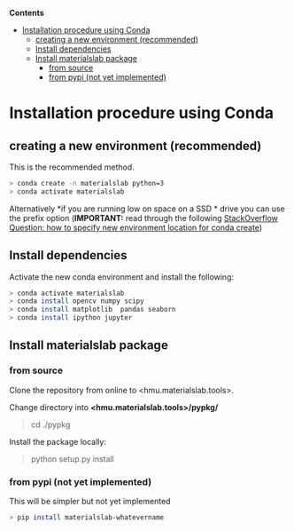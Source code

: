 **Contents**

- [Installation procedure using Conda](#installation-procedure-using-conda)
  - [creating a new environment (recommended)](#creating-a-new-environment-recommended)
  - [Install dependencies](#install-dependencies)
  - [Install materialslab package](#install-materialslab-package)
    - [from source](#from-source)
    - [from pypi (not yet implemented)](#from-pypi-not-yet-implemented)

#  Installation procedure using Conda

## creating a new environment (recommended)

This is the recommended method.

```bash
> conda create -n materialslab python=3
> conda activate materialslab 

```

Alternatively *if you are running low on space on a SSD * drive you can use the prefix option (**IMPORTANT:** read through the following [StackOverflow Question: how to specify new environment location for conda create](https://stackoverflow.com/questions/37926940/how-to-specify-new-environment-location-for-conda-create))


## Install dependencies

Activate the new conda environment and install the following:

```bash
> conda activate materialslab
> conda install opencv numpy scipy
> conda install matplotlib  pandas seaborn
> conda install ipython jupyter
```


## Install materialslab package 

### from source

Clone the repository from online to <hmu.materialslab.tools>.

Change directory into **<hmu.materialslab.tools>/pypkg/**

> cd ./pypkg

Install the package locally:

> python setup.py install

### from pypi (not yet implemented)

This will be simpler but not yet implemented

```bash
> pip install materialslab-whatevername
```
